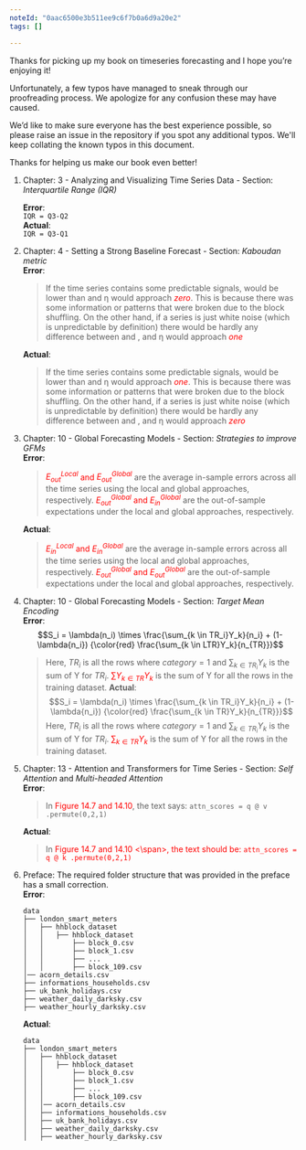 ```yaml
---
noteId: "0aac6500e3b511ee9c6f7b0a6d9a20e2"
tags: []

---
```


Thanks for picking up my book on timeseries forecasting and I hope you’re enjoying it!

Unfortunately, a few typos have managed to sneak through our proofreading process. We apologize for any confusion these may have caused.

We’d like to make sure everyone has the best experience possible, so please raise an issue in the repository if you spot any additional typos. We'll keep collating the known typos in this document.

Thanks for helping us make our book even better!

1. Chapter: 3 - Analyzing and Visualizing Time Series Data - Section: _Interquartile Range (IQR)_   

    **Error**:     
    `IQR = Q3-Q2`    
    **Actual**:    
    `IQR = Q3-Q1`    

2. Chapter: 4 - Setting a Strong Baseline Forecast - Section: _Kaboudan metric_     
    **Error**:    
    >If the time series contains some predictable signals, would be lower than and η would approach <span style="color:red">*zero*</span>. This is because there was some information or patterns that were broken due to the  block shuffling. On the other hand, if a series is just white noise (which is unpredictable by definition) there would be hardly any difference between and , and η would approach <span style="color:red">*one*</span>   

    **Actual**:    
    >If the time series contains some predictable signals, would be lower than and η would approach <span style="color:red">*one*</span>. This is because there was some information or patterns that were broken due to the  block shuffling. On the other hand, if a series is just white noise (which is unpredictable by definition) there would be hardly any difference between and , and η would approach <span style="color:red">*zero*</span>

3. Chapter: 10 - Global Forecasting Models - Section: _Strategies to improve GFMs_    
    **Error**:
    > <span style="color:red">$E^{Local}_{out}$ and $E^{Global}_{out}$</span> are the average in-sample errors across all the time series using the local and global approaches, respectively. <span style="color:red">$E^{Global}_{out}$ and $E^{Global}_{in}$</span> are the out-of-sample expectations under the local and global approaches, respectively.

    **Actual**:
    > <span style="color:red">$E^{Local}_{in}$ and $E^{Global}_{in}$</span> are the average in-sample errors across all the time series using the local and global approaches, respectively. <span style="color:red">$E^{Global}_{out}$ and $E^{Global}_{out}$</span> are the out-of-sample expectations under the local and global approaches, respectively.

4. Chapter: 10 - Global Forecasting Models - Section: _Target Mean Encoding_    
    **Error**:    
    $$S_i = \lambda(n_i) \times \frac{\sum_{k \in TR_i}Y_k}{n_i} + (1-\lambda{n_i}) {\color{red} \frac{\sum_{k \in LTR}Y_k}{n_{TR}}}$$
    >Here, $TR_i$ is all the rows where $category = 1$ and $\sum_{k \in TR_i}Y_k$ is the sum of Y for $TR_i$. <span style="color:red">$\sum Y_{k \in TR}Y_k$</span> is the sum  of Y for all the rows in the training dataset.
    **Actual**:    
    $$S_i = \lambda(n_i) \times \frac{\sum_{k \in TR_i}Y_k}{n_i} + (1-\lambda{n_i}) {\color{red} \frac{\sum_{k \in TR}Y_k}{n_{TR}}}$$
    >Here, $TR_i$ is all the rows where $category = 1$ and $\sum_{k \in TR_i}Y_k$ is the sum of Y for $TR_i$. <span style="color:red">$\sum_{k \in TR}Y_k$</span> is the sum  of Y for all the rows in the training dataset.

5. Chapter: 13 - Attention and Transformers for Time Series - Section: _Self Attention_ and _Multi-headed Attention_    
    **Error**:    
    >In <span style="color:red">Figure 14.7 and 14.10</span>, the text says:
    `attn_scores = q @ v .permute(0,2,1)`    

    **Actual**:    
    >In <span style="color:red">Figure 14.7 and 14.10 <\span>, the text should be:
    `attn_scores = q @ k .permute(0,2,1)`

6. Preface: The required folder structure that was provided in the preface has a small correction.     
    **Error**:    
    ```
    data
    ├── london_smart_meters
    │   ├── hhblock_dataset
    │   │   ├── hhblock_dataset
    │   │       ├── block_0.csv
    │   │       ├── block_1.csv
    │   │       ├── ...
    │   │       ├── block_109.csv
    │── acorn_details.csv
    ├── informations_households.csv
    ├── uk_bank_holidays.csv
    ├── weather_daily_darksky.csv
    ├── weather_hourly_darksky.csv
    ```
    **Actual**: 
    ```
    data
    ├── london_smart_meters
    │   ├── hhblock_dataset
    │   │   ├── hhblock_dataset
    │   │       ├── block_0.csv
    │   │       ├── block_1.csv
    │   │       ├── ...
    │   │       ├── block_109.csv
    │   │── acorn_details.csv
    │   ├── informations_households.csv
    │   ├── uk_bank_holidays.csv
    │   ├── weather_daily_darksky.csv
    │   ├── weather_hourly_darksky.csv
    ```